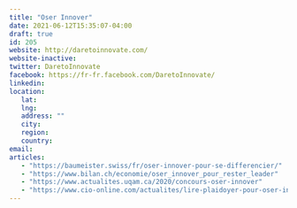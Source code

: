 ```yaml
---
title: "Oser Innover"
date: 2021-06-12T15:35:07-04:00
draft: true
id: 205
website: http://daretoinnovate.com/
website-inactive: 
twitter: DaretoInnovate
facebook: https://fr-fr.facebook.com/DaretoInnovate/
linkedin: 
location: 
   lat: 
   lng: 
   address: ""
   city: 
   region: 
   country: 
email: 
articles:
   - "https://baumeister.swiss/fr/oser-innover-pour-se-differencier/"
   - "https://www.bilan.ch/economie/oser_innover_pour_rester_leader"
   - "https://www.actualites.uqam.ca/2020/concours-oser-innover"
   - "https://www.cio-online.com/actualites/lire-plaidoyer-pour-oser-innover-12927.html"
---
```


